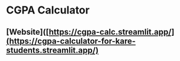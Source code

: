 # CGPA Calculator

## [Website]([https://cgpa-calc.streamlit.app/](https://cgpa-calculator-for-kare-students.streamlit.app/)
